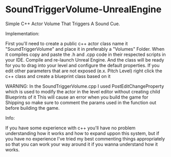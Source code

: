 # SoundTriggerVolume-UnrealEngine
Simple C++ Actor Volume That Triggers A Sound Cue.

Implementation:

First you'll need to create a public c++ actor class name it "SoundTriggerVolume" and place it in preferably a "Volumes" Folder.
When it compiles copy and paste the .h and .cpp code in their respected scripts in your IDE.
Compile and re-launch Unreal Engine.
And the class will be ready for you to drag into your level and configure the default properties.
If you edit other parameters that are not exposed (e.x. Pitch Level) right click the c++ class and create a blueprint class based on it

WARNING:
In the SoundTriggerVolume.cpp I used PostEditChangeProperty which is used to modify the actor in the level editor without creating child Blueprints of it
This will cause an error when you build the game for Shipping so make sure to comment the params used in the function out before building the game.

Info:

If you have some experience with c++ you'll have no problem understanding how it works and how to expand uppon this system,
but if you have no experience I've tried my best commenting things appropriately so that you can work your way around it if you wanna understand how it works.



